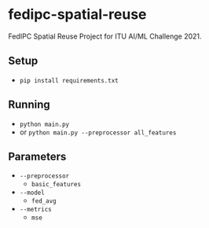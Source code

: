 # fedipc-spatial-reuse
FedIPC Spatial Reuse Project for ITU AI/ML Challenge 2021.


## Setup
* `pip install requirements.txt`

## Running
* `python main.py`
* or `python main.py --preprocessor all_features` 


## Parameters
* `--preprocessor`
    * `basic_features`
* `--model`
    * `fed_avg`
* `--metrics`
    * `mse`